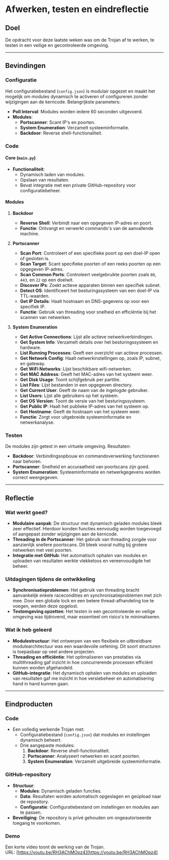 # Afwerken, testen en eindreflectie

## Doel
De opdracht voor deze laatste weken was om de Trojan af te werken, te testen in een veilige en gecontroleerde omgeving.

---

## Bevindingen

### Configuratie
Het configuratiebestand (`config.json`) is modulair opgezet en maakt het mogelijk om modules dynamisch te activeren of configureren zonder wijzigingen aan de kerncode. Belangrijkste parameters:
- **Poll Interval**: Modules worden iedere 60 seconden uitgevoerd.
- **Modules**:
  - **Portscanner**: Scant IP's en poorten.
  - **System Enumeration**: Verzamelt systeeminformatie.
  - **Backdoor**: Reverse shell-functionaliteit.

### Code
#### Core (`main.py`)
- **Functionaliteit**: 
  - Dynamisch laden van modules.
  - Opslaan van resultaten.
  - Bevat integratie met een private GitHub-repository voor configuratiebeheer.

#### Modules

1. **Backdoor**
   - **Reverse Shell**: Verbindt naar een opgegeven IP-adres en poort.
   - **Functie**: Ontvangt en verwerkt commando's van de aanvallende machine.

2. **Portscanner**
   - **Scan Port**: Controleert of een specifieke poort op een doel-IP open of gesloten is.
   - **Scan Target**: Scant specifieke poorten of een reeks poorten op een opgegeven IP-adres.
   - **Scan Common Ports**: Controleert veelgebruikte poorten zoals `80`, `443`, en `22` op een doelwit.
   - **Discover IPs**: Zoekt actieve apparaten binnen een specifiek subnet.
   - **Detect OS**: Identificeert het besturingssysteem van een doel-IP via TTL-waarden.
   - **Get IP Details**: Haalt hostnaam en DNS-gegevens op voor een specifiek IP.
   - **Functie**: Gebruik van threading voor snelheid en efficiëntie bij het scannen van netwerken.

3. **System Enumeration**
   - **Get Active Connections**: Lijst alle actieve netwerkverbindingen.
   - **Get System Info**: Verzamelt details over het besturingssysteem en hardware.
   - **List Running Processes**: Geeft een overzicht van actieve processen.
   - **Get Network Config**: Haalt netwerkinstellingen op, zoals IP, subnet, en gateway.
   - **Get WiFi Networks**: Lijst beschikbare wifi-netwerken.
   - **Get MAC Address**: Geeft het MAC-adres van het systeem weer.
   - **Get Disk Usage**: Toont schijfgebruik per partitie.
   - **List Files**: Lijst bestanden in een opgegeven directory.
   - **Get Current User**: Geeft de naam van de ingelogde gebruiker.
   - **List Users**: Lijst alle gebruikers op het systeem.
   - **Get OS Version**: Toont de versie van het besturingssysteem.
   - **Get Public IP**: Haalt het publieke IP-adres van het systeem op.
   - **Get Hostname**: Geeft de hostnaam van het systeem weer.
   - **Functie**: Zorgt voor uitgebreide systeeminformatie en netwerkanalyse.

### Testen
De modules zijn getest in een virtuele omgeving. Resultaten:
- **Backdoor**: Verbindingsopbouw en commandoverwerking functioneren naar behoren.
- **Portscanner**: Snelheid en accuraatheid van poortscans zijn goed.
- **System Enumeration**: Systeeminformatie en netwerkgegevens worden correct weergegeven.

---

## Reflectie

### **Wat werkt goed?**
- **Modulaire aanpak**: De structuur met dynamisch geladen modules bleek zeer effectief. Hierdoor konden functies eenvoudig worden toegevoegd of aangepast zonder wijzigingen aan de kerncode.
- **Threading in de Portscanner**: Het gebruik van threading zorgde voor aanzienlijk snellere poortscans. Dit bleek vooral nuttig bij grotere netwerken met veel poorten.
- **Integratie met GitHub**: Het automatisch ophalen van modules en uploaden van resultaten werkte vlekkeloos en vereenvoudigde het beheer.

### **Uitdagingen tijdens de ontwikkeling**
- **Synchronisatieproblemen**: Het gebruik van threading bracht aanvankelijk enkele racecondities en synchronisatieproblemen met zich mee. Door een globale lock en een betere thread-afhandeling toe te voegen, werden deze opgelost.
- **Testomgeving opzetten**: Het testen in een gecontroleerde en veilige omgeving was tijdrovend, maar essentieel om risico's te minimaliseren.

### **Wat ik heb geleerd**
- **Modulestructuur**: Het ontwerpen van een flexibele en uitbreidbare modulearchitectuur was een waardevolle oefening. Dit soort structuren is toepasbaar op veel andere projecten.
- **Threading en efficiëntie**: Het optimaliseren van prestaties via multithreading gaf inzicht in hoe concurrerende processen efficiënt kunnen worden afgehandeld.
- **GitHub-integratie**: Het dynamisch ophalen van modules en uploaden van resultaten gaf me inzicht in hoe versiebeheer en automatisering hand in hand kunnen gaan.

---

## Eindproducten

### **Code**
- Een volledig werkende Trojan met:
  - Configuratiebestand (`config.json`) dat modules en instellingen dynamisch beheert.
  - Drie aangepaste modules:
    1. **Backdoor**: Reverse shell-functionaliteit.
    2. **Portscanner**: Analyseert netwerken en scant poorten.
    3. **System Enumeration**: Verzamelt uitgebreide systeeminformatie.

### **GitHub-repository**
- **Structuur**:
  - **Modules**: Dynamisch geladen functies.
  - **Data**: Resultaten worden automatisch opgeslagen en geüpload naar de repository.
  - **Configuratie**: Configuratiebestand om instellingen en modules aan te passen.
- **Beveiliging**: De repository is privé gehouden om ongeautoriseerde toegang te voorkomen.

### **Demo**
Een korte video toont de werking van de Trojan.  
URL: [https://youtu.be/RH3AChMOpz4](https://youtu.be/RH3AChMOpz4)

